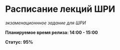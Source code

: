 Расписание лекций ШРИ
================================
*экзаменационнное задание для ШРИ*

**Планируемое время релиза: 14:00 - 15:00**

**Статус: 95%**